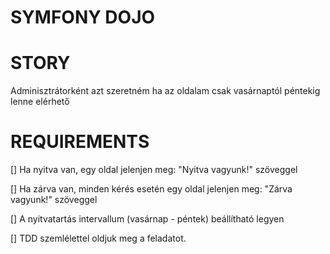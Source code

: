 SYMFONY DOJO
============

STORY
=====
Adminisztrátorként azt szeretném ha az oldalam csak vasárnaptól péntekig lenne elérhető

REQUIREMENTS
============
[] Ha nyitva van, egy oldal jelenjen meg: "Nyitva vagyunk!" szöveggel

[] Ha zárva van, minden kérés esetén egy oldal jelenjen meg: "Zárva vagyunk!" szöveggel

[] A nyitvatartás intervallum (vasárnap - péntek) beállítható legyen

[] TDD szemlélettel oldjuk meg a feladatot.
